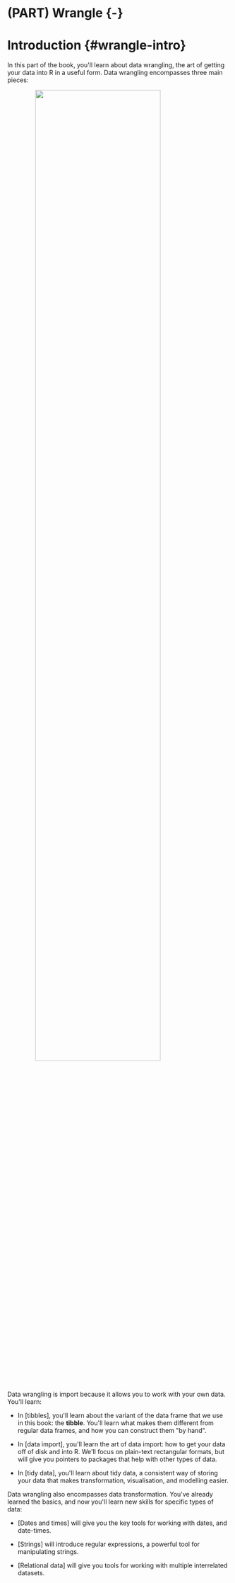 
# (PART) Wrangle {-}

# Introduction {#wrangle-intro}

In this part of the book, you'll learn about data wrangling, the art of getting your data into R in a useful form. Data wrangling encompasses three main pieces:

<img src="diagrams/data-science-wrangle.png" width="75%" style="display: block; margin: auto;" />

Data wrangling is import because it allows you to work with your own data. You'll learn:

*   In [tibbles], you'll learn about the variant of the data frame that we use
    in this book: the __tibble__.  You'll learn what makes them different
    from regular data frames, and how you can construct them "by hand".

*   In [data import], you'll learn the art of data import: how to get your 
    data off of disk and into R. We'll focus on plain-text rectangular
    formats, but will give you pointers to packages that help with other
    types of data.

*   In [tidy data], you'll learn about tidy data, a consistent way of storing
    your data that makes transformation, visualisation, and modelling easier.

Data wrangling also encompasses data transformation. You've already learned the basics, and now you'll learn new skills for specific types of data:

*   [Dates and times] will give you the key tools for working with 
    dates, and date-times.
    
*   [Strings] will introduce regular expressions, a powerful tool for
    manipulating strings.
    
*   [Relational data] will give you tools for working with multiple
    interrelated datasets.

